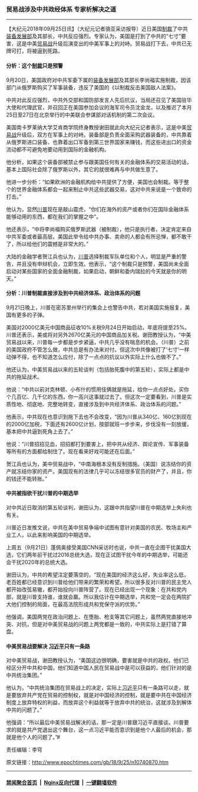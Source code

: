 ### 贸易战涉及中共政经体系 专家析解决之道
------------------------

<p>【大纪元2018年09月25日讯】（大纪元记者骆亚采访报导）近日美国<a href="http://www.epochtimes.com/gb/tag/%E5%88%B6%E8%A3%81.html">制裁</a>了中共<a href="http://www.epochtimes.com/gb/tag/%E8%A3%85%E5%A4%87%E5%8F%91%E5%B1%95%E9%83%A8.html">装备发展部</a>及其部长，中共反应强烈。专家认为，美国是打到了中共的“七寸”要害，这是中美<a href="http://www.epochtimes.com/gb/tag/%E8%B4%B8%E6%98%93%E6%88%98.html">贸易战</a>升级后演变出的中美军事上的对峙。贸易战打下去，中共已无牌可打，将被逼到死路。</p>
<h4>分析：这个<a href="http://www.epochtimes.com/gb/tag/%E5%88%B6%E8%A3%81.html">制裁</a>只是预警</h4>
<p>9月20日，美国政府对中共军委下属的<a href="http://www.epochtimes.com/gb/tag/%E8%A3%85%E5%A4%87%E5%8F%91%E5%B1%95%E9%83%A8.html">装备发展部</a>及其部长李尚福实施制裁，因该部门从俄罗斯购买了军事装备，违反了美国的《以制裁反击美国敌人法案》。</p>
<p>中共对此反应强烈，中共外交部和国防部发言人先后抗议，当局还召见了美国驻华大使和代理武官，并召回正在美国参加会议的海军司令员沈金龙，以及推迟了本月25日至27日在北京举行的中美联合参谋部对话机制的第二次会议。</p>
<p>美国南卡罗莱纳大学艾肯商学院终身教授谢田就此向大纪元记者表示，这是中美<a href="http://www.epochtimes.com/gb/tag/%E8%B4%B8%E6%98%93%E6%88%98.html">贸易战</a>升级后，双方在军事上的对峙。装备部是负责全面采购武器装备的，中共靠着从俄罗斯进口装备、也靠着出口军备到第三世界国家来赚钱，而这些进出口的资金流动都不可避免地要动用到国际的金融机构。</p>
<p>他分析，如果这个装备部被禁止参与跟美国任何有关的金融体系的交易活动的话，基本上国际社会除了俄罗斯以外，其它的就很难再与中共做生意了。</p>
<p>他进一步分析：“如果欧洲的金融机构给中共提供了方便，美国也会制裁。等于整个的世界金融体系都会一起来制止中共这些武器交易，这对中共来说是一个致命的打击。”</p>
<p>他认为，显然<a href="http://www.epochtimes.com/gb/tag/%E5%B7%9D%E6%99%AE.html">川普</a>现在是敲山震虎，“你们在海外的资产或者你们在国际金融体系能够动用的东西，都在我们的掌握之中”。</p>
<p>他还表示，“中将李尚福购买俄罗斯武器（被制裁），他只是执行者，决定肯定来自中共军委或者最高层。美国此举令给中共办事、卖命的人都会有所忌惮，都不敢干了，所以给他们的震撼是非常大的。”</p>
<p>大陆的金融学者贺江兵也认为，<a href="http://www.epochtimes.com/gb/tag/%E5%B7%9D%E6%99%AE.html">川普</a>选择制裁军队单位和个人，明显是严重的警告，并且没有申辩机会，立即生效。他表示，“这个制裁只是预警，美国尚未全面启动对某些国家的全面金融制裁，如果启动，朝鲜和委内瑞拉的今天就是你的明天。”</p>
<h4>分析：川普制裁直接涉及到中共经济体系、政治体系的问题</h4>
<p>9月21日晚上，川普在密苏里州举行的集会上也警告中共，若对美国实施报复，美国有更多的子弹。</p>
<p>美国对2000亿美元中国商品征收10%关税9月24日开始启动，年底将提至25%。川普还表示，美或将对另外2670亿美元的中国商品加关税。谢田教授认为，“中美贸易战以来，川普每一步都是步步紧逼，中共几乎没有喘息的机会。（川普）之前的美国政府不管怎么做，中共总是有办法来对付。但这次中共像被打了‘七寸’一样动弹不得，也不知道怎么应付，除了一点点的抗议以外实际上什么也做不了。”</p>
<p>他还认为，中美贸易战以来的五轮谈判（包括胎死腹中的第五轮），实际上都是中共的拖延战术。</p>
<p>他说：“中共以前对克林顿、小布什的惯用伎俩就是拖延，给你一点点好处，买你个几百亿、几千亿的东西，你一高兴这事就过去了。但这次一定要看到，川普是实质性地、彻底地、完整地转变，直接涉及到中共经济体系、政治体系的问题。”</p>
<p>他表示，中共现在也意识到拖下去也不会改变，“因为川普从340亿、160亿到现在的2000亿加税，下面还有2600亿计划，按部就班一步步来，步伐没有一刻放缓，基本把中共逼到死角上去了。”</p>
<p>他说：“川普招招见血，招招都打到要害上，把中共从经济、舆论宣传、军事装备等所有的方面都给制住了。现在看来好戏可能还在后面。”</p>
<p>贺江兵也认为，美中贸易战中，“中南海根本没有反制措施。（美国）说冻结你的资产就冻结你家的资产。美国现有的法律几乎可以冻结很多官员的财产了，并且，你的钱还不能转账。”</p>
<h4>中共被指欲干扰川普的中期选举</h4>
<p>对中共近日取消的第五轮谈判，谢田认为，这跟中共指望川普在中期选举上失利也有关。</p>
<p>川普近日发推文说，中共在美中贸易争端中试图有意针对美国的农民、牧场主和产业工人，以此来影响美国的中期选举。</p>
<p>上周五（9月21日）蓬佩奥接受美国CNN采访时也说，中共一直在企图干扰美国大选，它们两年前干扰过2016总统大选，现在正试图干扰今年的中期选举，可能还会干扰2020年的总统大选。</p>
<p>谢田认为，中共的希望注定要落空的，“现在美国的经济这么好，失业率这么低，老百姓都已经意识到川普给他们带来的繁荣和希望。所以很多反对川普的民主党人都开始改弦易辙，都开始投向川普阵营了。现在已经出现一个现象：在共和党内部，就是川普支持谁，谁就会赢。所以我估计在中期选举，共和党一定会在两院扩大他们控制的局面，在最高法院形成共和党保守派的优势。”</p>
<p>他强调，美国两党在政治问题上、在堕胎、枪支等其它问题上，虽然两党直接地冲突、对抗，但是对中美贸易战的问题上两党都是一致的，中共实际上是打错了算盘。</p>
<h4>中美贸易战要解决 <a href="http://www.epochtimes.com/gb/tag/%E4%B9%A0%E8%BF%91%E5%B9%B3.html">习近平</a>只有一条路</h4>
<p>对中美贸易战，谢田教授认为，“美国这边很明确，要害就是中共的政权。他们已经区分开中共和中国，他们知道中国人民在贸易战中是可以获益的，他们针对的是中共统治集团。”</p>
<p>他认为，“中共统治集团在贸易战上的决定，实际上<a href="http://www.epochtimes.com/gb/tag/%E4%B9%A0%E8%BF%91%E5%B9%B3.html">习近平</a>只有一条路可以走，就是要放弃共产党在贸易的控制权，就是对中国经济的控制，就是要中共在中国经济制度上放弃特权的利益，而放弃这个利益就等于放弃中共的统治，这就涉及到解体中共的问题了。”</p>
<p>他强调：“所以最后中美贸易战解决的话，那一定是川普跟习近平直接谈。川普要求的就是共产党退出这个舞台，这一点习近平能否意识到是他个人最后的机会，那就是他个人的问题了。”#</p>
<p>责任编辑：李穹</p>

原文链接：http://www.epochtimes.com/gb/18/9/25/n10740870.htm


------------------------
#### [禁闻聚合首页](https://github.com/gfw-breaker/banned-news/blob/master/README.md) &nbsp;|&nbsp; [Nginx反向代理](https://github.com/gfw-breaker/open-proxy/blob/master/README.md) &nbsp;|&nbsp; [一键翻墙软件](https://github.com/gfw-breaker/nogfw/blob/master/README.md)